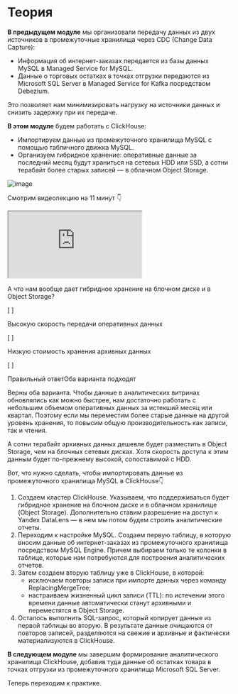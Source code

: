 # Теория

**В предыдущем модуле** мы организовали передачу данных из двух источников в промежуточные хранилища через CDC (Change Data Capture):

* Информация об интернет-заказах передается из базы данных MySQL в Managed Service for MySQL.
* Данные о торговых остатках в точках отгрузки передаются из Microsoft SQL Server в Managed Service for Kafka посредством Debezium.

Это позволяет нам минимизировать нагрузку на источники данных и снизить задержку при их передаче.

**В этом модуле** будем работать с ClickHouse:

* Импортируем данные из промежуточного хранилища MySQL с помощью табличного движка MySQL.
* Организуем гибридное хранение: оперативные данные за последний месяц будут храниться на сетевых HDD или SSD, а сотни терабайт более старых записей — в облачном Object Storage.

[]()![image](https://code.s3.yandex.net/Free%20courses/YCloud_corp/142.png)

Смотрим видеолекцию на 11 минут 👇

<iframe allowfullscreen="" src="https://www.youtube.com/embed/hkl0vjFz0LA"></iframe>


А что нам вообще дает гибридное хранение на блочном диске и в Object Storage?

[ ]

Высокую скорость передачи оперативных данных

[ ]

Низкую стоимость хранения архивных данных

[ ]

Правильный ответОба варианта подходят

Верны оба варианта. Чтобы данные в аналитических витринах обновлялись как можно быстрее, нам достаточно работать с небольшим объемом оперативных данных за истекший месяц или квартал. Поэтому если мы переместим более старые данные на другой уровень хранения, то повысим общую производительность как записи, так и чтения.

А сотни терабайт архивных данных дешевле будет разместить в Object Storage, чем на блочных сетевых дисках. Хотя скорость доступа к этим данным будет по-прежнему высокой, сопоставимой с HDD.

Вот, что нужно сделать, чтобы импортировать данные из промежуточного хранилища MySQL в ClickHouse👇

1. Создаем кластер ClickHouse. Указываем, что поддерживаться будет гибридное хранение на блочном диске и в облачном хранилище (Object Storage). Дополнительно ставим разрешение на доступ к Yandex DataLens — в нем мы потом будем строить аналитические отчеты.
2. Переходим к настройке MySQL. Создаем первую таблицу, в которую вносим данные об интернет-заказах из промежуточного хранилища посредством MySQL Engine. Причем выбираем только те колонки в таблице, которые нам потребуются для построения аналитических отчетов.
3. Затем создаем вторую таблицу уже в ClickHouse, в которой:
   * исключаем повторы записи при импорте данных через команду ReplacingMergeTree;
   * настраиваем жизненный цикл записи (TTL): по истечении этого времени данные автоматически станут архивными и переместятся в Object Storage.
4. Осталось выполнить SQL-запрос, который копирует данные из первой таблицы во вторую. В результате данные очищаются от повторов записей, разделяются на свежие и архивные и фактически материализуются в ClickHouse.

**В следующем модуле** мы завершим формирование аналитического хранилища ClickHouse, добавив туда данные об остатках товара в точках отгрузки из промежуточного хранилища Microsoft SQL Server.

Теперь переходим к практике.

